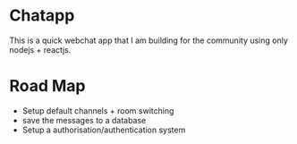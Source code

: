# Chatapp
This is a quick webchat app that I am building for the community using only nodejs + reactjs.

# Road Map
- Setup default channels + room switching
- save the messages to a database
- Setup a authorisation/authentication system
